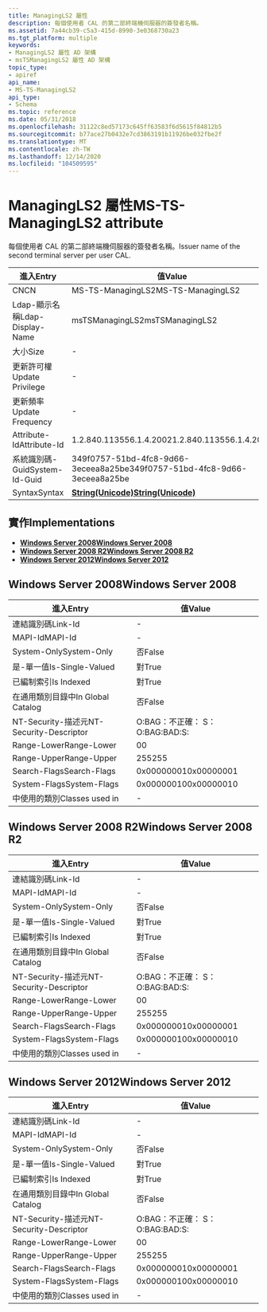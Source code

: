 ```yaml
---
title: ManagingLS2 屬性
description: 每個使用者 CAL 的第二部終端機伺服器的簽發者名稱。
ms.assetid: 7a44cb39-c5a3-415d-8990-3e0368730a23
ms.tgt_platform: multiple
keywords:
- ManagingLS2 屬性 AD 架構
- msTSManagingLS2 屬性 AD 架構
topic_type:
- apiref
api_name:
- MS-TS-ManagingLS2
api_type:
- Schema
ms.topic: reference
ms.date: 05/31/2018
ms.openlocfilehash: 31122c8ed57173c645ff63583f6d5615f84812b5
ms.sourcegitcommit: b77ace27b0432e7cd3863191b11926be032fbe2f
ms.translationtype: MT
ms.contentlocale: zh-TW
ms.lasthandoff: 12/14/2020
ms.locfileid: "104509595"
---
```

# <a name="ms-ts-managingls2-attribute"></a><span data-ttu-id="5264b-105">ManagingLS2 屬性</span><span class="sxs-lookup"><span data-stu-id="5264b-105">MS-TS-ManagingLS2 attribute</span></span>

<span data-ttu-id="5264b-106">每個使用者 CAL 的第二部終端機伺服器的簽發者名稱。</span><span class="sxs-lookup"><span data-stu-id="5264b-106">Issuer name of the second terminal server per user CAL.</span></span>



| <span data-ttu-id="5264b-107">進入</span><span class="sxs-lookup"><span data-stu-id="5264b-107">Entry</span></span> | <span data-ttu-id="5264b-108">值</span><span class="sxs-lookup"><span data-stu-id="5264b-108">Value</span></span> |
|-------------------|---------------------------------------------|
| <span data-ttu-id="5264b-109">CN</span><span class="sxs-lookup"><span data-stu-id="5264b-109">CN</span></span>                | <span data-ttu-id="5264b-110">MS-TS-ManagingLS2</span><span class="sxs-lookup"><span data-stu-id="5264b-110">MS-TS-ManagingLS2</span></span>                           |
| <span data-ttu-id="5264b-111">Ldap-顯示名稱</span><span class="sxs-lookup"><span data-stu-id="5264b-111">Ldap-Display-Name</span></span> | <span data-ttu-id="5264b-112">msTSManagingLS2</span><span class="sxs-lookup"><span data-stu-id="5264b-112">msTSManagingLS2</span></span>                             |
| <span data-ttu-id="5264b-113">大小</span><span class="sxs-lookup"><span data-stu-id="5264b-113">Size</span></span>              | \-                                          |
| <span data-ttu-id="5264b-114">更新許可權</span><span class="sxs-lookup"><span data-stu-id="5264b-114">Update Privilege</span></span>  | \-                                          |
| <span data-ttu-id="5264b-115">更新頻率</span><span class="sxs-lookup"><span data-stu-id="5264b-115">Update Frequency</span></span>  | \-                                          |
| <span data-ttu-id="5264b-116">Attribute-Id</span><span class="sxs-lookup"><span data-stu-id="5264b-116">Attribute-Id</span></span>      | <span data-ttu-id="5264b-117">1.2.840.113556.1.4.2002</span><span class="sxs-lookup"><span data-stu-id="5264b-117">1.2.840.113556.1.4.2002</span></span>                     |
| <span data-ttu-id="5264b-118">系統識別碼-Guid</span><span class="sxs-lookup"><span data-stu-id="5264b-118">System-Id-Guid</span></span>    | <span data-ttu-id="5264b-119">349f0757-51bd-4fc8-9d66-3eceea8a25be</span><span class="sxs-lookup"><span data-stu-id="5264b-119">349f0757-51bd-4fc8-9d66-3eceea8a25be</span></span>        |
| <span data-ttu-id="5264b-120">Syntax</span><span class="sxs-lookup"><span data-stu-id="5264b-120">Syntax</span></span>            | [<span data-ttu-id="5264b-121">**String(Unicode)**</span><span class="sxs-lookup"><span data-stu-id="5264b-121">**String(Unicode)**</span></span>](s-string-unicode.md) |



## <a name="implementations"></a><span data-ttu-id="5264b-122">實作</span><span class="sxs-lookup"><span data-stu-id="5264b-122">Implementations</span></span>

-   [<span data-ttu-id="5264b-123">**Windows Server 2008**</span><span class="sxs-lookup"><span data-stu-id="5264b-123">**Windows Server 2008**</span></span>](#windows-server-2008)
-   [<span data-ttu-id="5264b-124">**Windows Server 2008 R2**</span><span class="sxs-lookup"><span data-stu-id="5264b-124">**Windows Server 2008 R2**</span></span>](#windows-server-2008-r2)
-   [<span data-ttu-id="5264b-125">**Windows Server 2012**</span><span class="sxs-lookup"><span data-stu-id="5264b-125">**Windows Server 2012**</span></span>](#windows-server-2012)

## <a name="windows-server-2008"></a><span data-ttu-id="5264b-126">Windows Server 2008</span><span class="sxs-lookup"><span data-stu-id="5264b-126">Windows Server 2008</span></span>



| <span data-ttu-id="5264b-127">進入</span><span class="sxs-lookup"><span data-stu-id="5264b-127">Entry</span></span> | <span data-ttu-id="5264b-128">值</span><span class="sxs-lookup"><span data-stu-id="5264b-128">Value</span></span> |
|------------------------|--------------|
| <span data-ttu-id="5264b-129">連結識別碼</span><span class="sxs-lookup"><span data-stu-id="5264b-129">Link-Id</span></span>                | \-           |
| <span data-ttu-id="5264b-130">MAPI-Id</span><span class="sxs-lookup"><span data-stu-id="5264b-130">MAPI-Id</span></span>                | \-           |
| <span data-ttu-id="5264b-131">System-Only</span><span class="sxs-lookup"><span data-stu-id="5264b-131">System-Only</span></span>            | <span data-ttu-id="5264b-132">否</span><span class="sxs-lookup"><span data-stu-id="5264b-132">False</span></span>        |
| <span data-ttu-id="5264b-133">是-單一值</span><span class="sxs-lookup"><span data-stu-id="5264b-133">Is-Single-Valued</span></span>       | <span data-ttu-id="5264b-134">對</span><span class="sxs-lookup"><span data-stu-id="5264b-134">True</span></span>         |
| <span data-ttu-id="5264b-135">已編制索引</span><span class="sxs-lookup"><span data-stu-id="5264b-135">Is Indexed</span></span>             | <span data-ttu-id="5264b-136">對</span><span class="sxs-lookup"><span data-stu-id="5264b-136">True</span></span>         |
| <span data-ttu-id="5264b-137">在通用類別目錄中</span><span class="sxs-lookup"><span data-stu-id="5264b-137">In Global Catalog</span></span>      | <span data-ttu-id="5264b-138">否</span><span class="sxs-lookup"><span data-stu-id="5264b-138">False</span></span>        |
| <span data-ttu-id="5264b-139">NT-Security-描述元</span><span class="sxs-lookup"><span data-stu-id="5264b-139">NT-Security-Descriptor</span></span> | <span data-ttu-id="5264b-140">O:BAG：不正確： S：</span><span class="sxs-lookup"><span data-stu-id="5264b-140">O:BAG:BAD:S:</span></span> |
| <span data-ttu-id="5264b-141">Range-Lower</span><span class="sxs-lookup"><span data-stu-id="5264b-141">Range-Lower</span></span>            | <span data-ttu-id="5264b-142">0</span><span class="sxs-lookup"><span data-stu-id="5264b-142">0</span></span>            |
| <span data-ttu-id="5264b-143">Range-Upper</span><span class="sxs-lookup"><span data-stu-id="5264b-143">Range-Upper</span></span>            | <span data-ttu-id="5264b-144">255</span><span class="sxs-lookup"><span data-stu-id="5264b-144">255</span></span>          |
| <span data-ttu-id="5264b-145">Search-Flags</span><span class="sxs-lookup"><span data-stu-id="5264b-145">Search-Flags</span></span>           | <span data-ttu-id="5264b-146">0x00000001</span><span class="sxs-lookup"><span data-stu-id="5264b-146">0x00000001</span></span>   |
| <span data-ttu-id="5264b-147">System-Flags</span><span class="sxs-lookup"><span data-stu-id="5264b-147">System-Flags</span></span>           | <span data-ttu-id="5264b-148">0x00000010</span><span class="sxs-lookup"><span data-stu-id="5264b-148">0x00000010</span></span>   |
| <span data-ttu-id="5264b-149">中使用的類別</span><span class="sxs-lookup"><span data-stu-id="5264b-149">Classes used in</span></span>        | \-           |



## <a name="windows-server-2008-r2"></a><span data-ttu-id="5264b-150">Windows Server 2008 R2</span><span class="sxs-lookup"><span data-stu-id="5264b-150">Windows Server 2008 R2</span></span>



| <span data-ttu-id="5264b-151">進入</span><span class="sxs-lookup"><span data-stu-id="5264b-151">Entry</span></span> | <span data-ttu-id="5264b-152">值</span><span class="sxs-lookup"><span data-stu-id="5264b-152">Value</span></span> |
|------------------------|--------------|
| <span data-ttu-id="5264b-153">連結識別碼</span><span class="sxs-lookup"><span data-stu-id="5264b-153">Link-Id</span></span>                | \-           |
| <span data-ttu-id="5264b-154">MAPI-Id</span><span class="sxs-lookup"><span data-stu-id="5264b-154">MAPI-Id</span></span>                | \-           |
| <span data-ttu-id="5264b-155">System-Only</span><span class="sxs-lookup"><span data-stu-id="5264b-155">System-Only</span></span>            | <span data-ttu-id="5264b-156">否</span><span class="sxs-lookup"><span data-stu-id="5264b-156">False</span></span>        |
| <span data-ttu-id="5264b-157">是-單一值</span><span class="sxs-lookup"><span data-stu-id="5264b-157">Is-Single-Valued</span></span>       | <span data-ttu-id="5264b-158">對</span><span class="sxs-lookup"><span data-stu-id="5264b-158">True</span></span>         |
| <span data-ttu-id="5264b-159">已編制索引</span><span class="sxs-lookup"><span data-stu-id="5264b-159">Is Indexed</span></span>             | <span data-ttu-id="5264b-160">對</span><span class="sxs-lookup"><span data-stu-id="5264b-160">True</span></span>         |
| <span data-ttu-id="5264b-161">在通用類別目錄中</span><span class="sxs-lookup"><span data-stu-id="5264b-161">In Global Catalog</span></span>      | <span data-ttu-id="5264b-162">否</span><span class="sxs-lookup"><span data-stu-id="5264b-162">False</span></span>        |
| <span data-ttu-id="5264b-163">NT-Security-描述元</span><span class="sxs-lookup"><span data-stu-id="5264b-163">NT-Security-Descriptor</span></span> | <span data-ttu-id="5264b-164">O:BAG：不正確： S：</span><span class="sxs-lookup"><span data-stu-id="5264b-164">O:BAG:BAD:S:</span></span> |
| <span data-ttu-id="5264b-165">Range-Lower</span><span class="sxs-lookup"><span data-stu-id="5264b-165">Range-Lower</span></span>            | <span data-ttu-id="5264b-166">0</span><span class="sxs-lookup"><span data-stu-id="5264b-166">0</span></span>            |
| <span data-ttu-id="5264b-167">Range-Upper</span><span class="sxs-lookup"><span data-stu-id="5264b-167">Range-Upper</span></span>            | <span data-ttu-id="5264b-168">255</span><span class="sxs-lookup"><span data-stu-id="5264b-168">255</span></span>          |
| <span data-ttu-id="5264b-169">Search-Flags</span><span class="sxs-lookup"><span data-stu-id="5264b-169">Search-Flags</span></span>           | <span data-ttu-id="5264b-170">0x00000001</span><span class="sxs-lookup"><span data-stu-id="5264b-170">0x00000001</span></span>   |
| <span data-ttu-id="5264b-171">System-Flags</span><span class="sxs-lookup"><span data-stu-id="5264b-171">System-Flags</span></span>           | <span data-ttu-id="5264b-172">0x00000010</span><span class="sxs-lookup"><span data-stu-id="5264b-172">0x00000010</span></span>   |
| <span data-ttu-id="5264b-173">中使用的類別</span><span class="sxs-lookup"><span data-stu-id="5264b-173">Classes used in</span></span>        | \-           |



## <a name="windows-server-2012"></a><span data-ttu-id="5264b-174">Windows Server 2012</span><span class="sxs-lookup"><span data-stu-id="5264b-174">Windows Server 2012</span></span>



| <span data-ttu-id="5264b-175">進入</span><span class="sxs-lookup"><span data-stu-id="5264b-175">Entry</span></span> | <span data-ttu-id="5264b-176">值</span><span class="sxs-lookup"><span data-stu-id="5264b-176">Value</span></span> |
|------------------------|--------------|
| <span data-ttu-id="5264b-177">連結識別碼</span><span class="sxs-lookup"><span data-stu-id="5264b-177">Link-Id</span></span>                | \-           |
| <span data-ttu-id="5264b-178">MAPI-Id</span><span class="sxs-lookup"><span data-stu-id="5264b-178">MAPI-Id</span></span>                | \-           |
| <span data-ttu-id="5264b-179">System-Only</span><span class="sxs-lookup"><span data-stu-id="5264b-179">System-Only</span></span>            | <span data-ttu-id="5264b-180">否</span><span class="sxs-lookup"><span data-stu-id="5264b-180">False</span></span>        |
| <span data-ttu-id="5264b-181">是-單一值</span><span class="sxs-lookup"><span data-stu-id="5264b-181">Is-Single-Valued</span></span>       | <span data-ttu-id="5264b-182">對</span><span class="sxs-lookup"><span data-stu-id="5264b-182">True</span></span>         |
| <span data-ttu-id="5264b-183">已編制索引</span><span class="sxs-lookup"><span data-stu-id="5264b-183">Is Indexed</span></span>             | <span data-ttu-id="5264b-184">對</span><span class="sxs-lookup"><span data-stu-id="5264b-184">True</span></span>         |
| <span data-ttu-id="5264b-185">在通用類別目錄中</span><span class="sxs-lookup"><span data-stu-id="5264b-185">In Global Catalog</span></span>      | <span data-ttu-id="5264b-186">否</span><span class="sxs-lookup"><span data-stu-id="5264b-186">False</span></span>        |
| <span data-ttu-id="5264b-187">NT-Security-描述元</span><span class="sxs-lookup"><span data-stu-id="5264b-187">NT-Security-Descriptor</span></span> | <span data-ttu-id="5264b-188">O:BAG：不正確： S：</span><span class="sxs-lookup"><span data-stu-id="5264b-188">O:BAG:BAD:S:</span></span> |
| <span data-ttu-id="5264b-189">Range-Lower</span><span class="sxs-lookup"><span data-stu-id="5264b-189">Range-Lower</span></span>            | <span data-ttu-id="5264b-190">0</span><span class="sxs-lookup"><span data-stu-id="5264b-190">0</span></span>            |
| <span data-ttu-id="5264b-191">Range-Upper</span><span class="sxs-lookup"><span data-stu-id="5264b-191">Range-Upper</span></span>            | <span data-ttu-id="5264b-192">255</span><span class="sxs-lookup"><span data-stu-id="5264b-192">255</span></span>          |
| <span data-ttu-id="5264b-193">Search-Flags</span><span class="sxs-lookup"><span data-stu-id="5264b-193">Search-Flags</span></span>           | <span data-ttu-id="5264b-194">0x00000001</span><span class="sxs-lookup"><span data-stu-id="5264b-194">0x00000001</span></span>   |
| <span data-ttu-id="5264b-195">System-Flags</span><span class="sxs-lookup"><span data-stu-id="5264b-195">System-Flags</span></span>           | <span data-ttu-id="5264b-196">0x00000010</span><span class="sxs-lookup"><span data-stu-id="5264b-196">0x00000010</span></span>   |
| <span data-ttu-id="5264b-197">中使用的類別</span><span class="sxs-lookup"><span data-stu-id="5264b-197">Classes used in</span></span>        | \-           |



 

 




